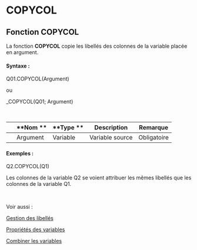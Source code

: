 # COPYCOL

## Fonction COPYCOL

La fonction **COPYCOL** copie les libellés des colonnes de la variable placée en argument.

#### Syntaxe :&nbsp;

Q01.COPYCOL(Argument)

ou

\_COPYCOL(Q01; Argument)

&nbsp;

| &nbsp; | **Nom ** | **Type ** | **Description** | **Remarque** |
| --- | --- | --- | --- | --- |
| &nbsp; | Argument | Variable | Variable source | Obligatoire |


#### Exemples :

Q2.COPYCOL(Q1)

Les colonnes de la variable Q2 se voient attribuer les mêmes libellés que les colonnes de la variable Q1.

&nbsp;

Voir aussi :&nbsp;

[Gestion des libellés](<Gererleslibelleslestextes1.md>)

[Propriétés des variables](<Modifierlesproprietesdesvariable.md>)

[Combiner les variables](<Combinerlesvariables1.md>)
